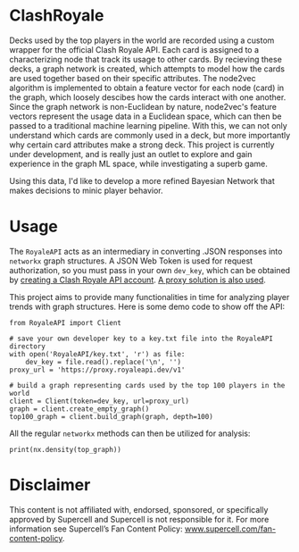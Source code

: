 
#  ClashRoyale

Decks used by the top players in the world are recorded using a custom wrapper for the official Clash Royale API. Each card is assigned to a characterizing node that track its usage to other cards. By recieving these decks, a graph network is created, which attempts to model how the cards are used together based on their specific attributes. The node2vec algorithm is implemented to obtain a feature vector for each node (card) in the graph, which loosely descibes how the cards interact with one another. Since the graph network is non-Euclidean by nature, node2vec's feature vectors represent the usage data in a Euclidean space, which can then be passed to a traditional machine learning pipeline. With this, we can not only understand which cards are commonly used in a deck, but more importantly why certain card attributes make a strong deck. This project is currently under development, and is really just an outlet to explore and gain experience in the graph ML space, while investigating a superb game. 

Using this data, I'd like to develop a more refined Bayesian Network that makes decisions to minic player behavior. 

# Usage

The `RoyaleAPI` acts as an intermediary in converting .JSON responses into `networkx` graph structures. A JSON Web Token is used for request authorization, so you must pass in your own `dev_key`, which can be obtained by [creating a Clash Royale API account](https://developer.clashroyale.com/#/register). [A proxy solution is also used](https://docs.royaleapi.com/#/).

This project aims to provide many functionalities in time for analyzing player trends with graph structures. Here is some demo code to show off the API:
```
from RoyaleAPI import Client

# save your own developer key to a key.txt file into the RoyaleAPI directory
with open('RoyaleAPI/key.txt', 'r') as file:
    dev_key = file.read().replace('\n', '')
proxy_url = 'https://proxy.royaleapi.dev/v1'

# build a graph representing cards used by the top 100 players in the world
client = Client(token=dev_key, url=proxy_url)
graph = client.create_empty_graph()
top100_graph = client.build_graph(graph, depth=100)
```

All the regular `networkx` methods can then be utilized for analysis:
```
print(nx.density(top_graph))
```

# Disclaimer

This content is not affiliated with, endorsed, sponsored, or specifically approved by Supercell and Supercell is not responsible for it. For more information see Supercell’s Fan Content Policy: www.supercell.com/fan-content-policy.
